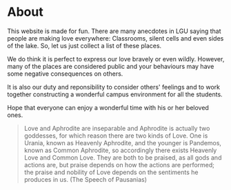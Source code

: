 # About

This website is made for fun. There are many anecdotes in LGU saying that people are making love everywhere: 
Classrooms, silent cells and even sides of the lake. So, let us just collect a list of these places.

We do think it is perfect to express our love bravely or even wildly. However, many of the places are considered public and your behaviours may have some negative consequences on others.

It is also our duty and reponsibility to consider others' feelings and to work together constructing a wonderful campus environment for all the students. 

Hope that everyone can enjoy a wonderful time with his or her beloved ones.

> Love and Aphrodite are inseparable and Aphrodite is actually two goddesses, for which reason there are two kinds of Love. One is Urania, known as Heavenly Aphrodite, and the younger is Pandemos, known as Common Aphrodite, so accordingly there exists Heavenly Love and Common Love. They are both to be praised, as all gods and actions are, but praise depends on how the actions are performed; the praise and nobility of Love depends on the sentiments he produces in us. (The Speech of Pausanias)
